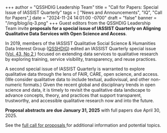 +++
author = "QSSHDIG Leadership Team"
title = "Call for Papers: Special Issue of IASSIST Quarterly"
tags = [ "News and Announcements", "IQ", "Call for Papers",]
date = "2024-11-24 14:01:00 -0700"
draft = "false"
banner = "/img/blog/iq-3.png"
+++
Guest editors from the QSSHDIG Leadership Team invite **proposals for a special issue of IASSIST Quarterly on Aligning Qualitative Data Services with Open Science and Access**. 

In 2019, members of the IASSIST Qualitative Social Science & Humanities Data Interest Group ([QSSHDIG](/community/qualitative-social-science-and-humanities-data-interest-group/)) edited an IASSIST Quarterly special issue ([Vol. 43, No 2 <span class="fas fa-external-link-alt"></span>](https://iassistquarterly.com/index.php/iassist/issue/view/140)) focused on extending data services to qualitative research by exploring training, service visibility, transparency, and reuse practices. 

A second special issue of IASSIST Quarterly is warranted to explore qualitative data through the lens of FAIR, CARE, open science, and access. (We consider qualitative data to include textual, audiovisual, and other non-numeric formats.)  Given the recent global and disciplinary trends in open science and data, it is timely to revisit the qualitative data landscape to advance concepts, theory, and practices that support transparent, trustworthy, and accessible qualitative research now and into the future. 

**Proposal abstracts are due January 31, 2025** with full papers due April 30, 2025. 

See the [full call for proposals <span class="fas fa-external-link-alt"></span>](https://iassistquarterly.com/index.php/iassist/announcement/view/7) for additional information and potential topics. 